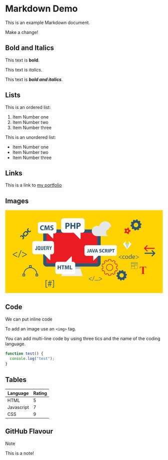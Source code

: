 # Markdown Demo

This is an example Markdown document.

Make a change!

## Bold and Italics

This text is **bold**.

This text is _italics_.

This text is **_bold and italics_**.

## Lists

This is an ordered list:

1. Item Number one
2. Item Number two
3. Item Number three

This is an unordered list:

- Item Number one
- Item Number two
- Item Number three


## Links

This is a link to [my portfolio](https://awsactivators.github.io)

## Images

![Web Dev](web-dev.jpg)

## Code

We can put inline code

To add an image use an `<img>` tag.

You can add multi-line code by using three tics and the name of the coding language.

```js
function test() {
  console.log("test");
}
```

## Tables

| Language  | Rating |
| --------  | ------ |
| HTML      |   5    |
|Javascript |   7    |
| CSS       |   9    | 

## GitHub Flavour

> [!Note]  
> This is a note!
